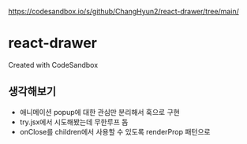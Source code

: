 https://codesandbox.io/s/github/ChangHyun2/react-drawer/tree/main/

# react-drawer
Created with CodeSandbox

## 생각해보기

- 애니메이션 popup에 대한 관심만 분리해서 훅으로 구현
- try.jsx에서 시도해봤는데 무한루프 돔
- onClose를 children에서 사용할 수 있도록 renderProp 패턴으로 
